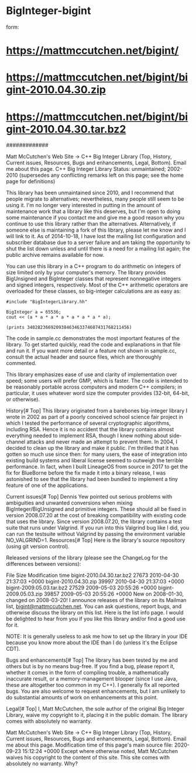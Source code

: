 # BigInteger-bigint

form: 
# https://mattmccutchen.net/bigint/
# https://mattmccutchen.net/bigint/bigint-2010.04.30.zip
# https://mattmccutchen.net/bigint/bigint-2010.04.30.tar.bz2

#############

Matt McCutchen's Web Site → C++ Big Integer Library  (Top, History, Current issues, Resources, Bugs and enhancements, Legal, Bottom).  Email me about this page.
C++ Big Integer Library
Status: unmaintained; 2002-2010 (supersedes any conflicting remarks left on this page; see the home page for definitions)

This library has been unmaintained since 2010, and I recommend that people migrate to alternatives; nevertheless, many people still seem to be using it.  I'm no longer very interested in putting in the amount of maintenance work that a library like this deserves, but I'm open to doing some maintenance if you contact me and give me a good reason why you continue to use this library rather than the alternatives.  Alternatively, if someone else is maintaining a fork of this library, please let me know and I will link to it.  As of 2014-10-18, I have lost the mailing list configuration and subscriber database due to a server failure and am taking the opportunity to shut the list down unless and until there is a need for a mailing list again; the public archive remains available for now.

You can use this library in a C++ program to do arithmetic on integers of size limited only by your computer's memory.  The library provides BigUnsigned and BigInteger classes that represent nonnegative integers and signed integers, respectively.  Most of the C++ arithmetic operators are overloaded for these classes, so big-integer calculations are as easy as:

    #include "BigIntegerLibrary.hh"
    
    BigInteger a = 65536;
    cout << (a * a * a * a * a * a * a * a);
    
    (prints 340282366920938463463374607431768211456)
The code in sample.cc demonstrates the most important features of the library. To get started quickly, read the code and explanations in that file and run it. If you want more detail or a feature not shown in sample.cc, consult the actual header and source files, which are thoroughly commented.

This library emphasizes ease of use and clarity of implementation over speed; some users will prefer GMP, which is faster.  The code is intended to be reasonably portable across computers and modern C++ compilers; in particular, it uses whatever word size the computer provides (32-bit, 64-bit, or otherwise).

History[# Top]
This library originated from a barebones big-integer library I wrote in 2002 as part of a poorly conceived school science fair project in which I tested the performance of several cryptographic algorithms, including RSA.  Hence it is no accident that the library contains almost everything needed to implement RSA, though I knew nothing about side-channel attacks and never made an attempt to prevent them.  In 2004, I decided to clean up the library and make it public.  I'm thrilled that it has gotten so much use since then: for many users, the ease of integration into existing build systems and liberal license seemed to outweigh the terrible performance.  In fact, when I built LineageOS from source in 2017 to get the fix for BlueBorne before the fix made it into a binary release, I was astonished to see that the library had been bundled to implement a tiny feature of one of the applications.

Current issues[# Top]
Dennis Yew pointed out serious problems with ambiguities and unwanted conversions when mixing BigInteger/BigUnsigned and primitive integers.  These should all be fixed in version 2008.07.20 at the cost of breaking compatibility with existing code that uses the library.
Since version 2008.07.20, the library contains a test suite that runs under Valgrind.  If you run into this Valgrind bug like I did, you can run the testsuite without Valgrind by passing the environment variable NO_VALGRIND=1.
Resources[# Top]
Here is the library's source repository (using git version control).

Released versions of the library (please see the ChangeLog for the differences between versions):

File	Size	Modification time
bigint-2010.04.30.tar.bz2	27673	2010-04-30 21:37:03 +0000
bigint-2010.04.30.zip	39997	2010-04-30 21:37:03 +0000
bigint-2009.05.03.tar.bz2	27529	2009-05-03 20:55:26 +0000
bigint-2009.05.03.zip	39857	2009-05-03 20:55:26 +0000
New on 2008-01-30, changed on 2008-03-20!  I announce releases of the library on its Mailman list, bigint@mattmccutchen.net.  You can ask questions, report bugs, and otherwise discuss the library on this list.  Here is the list info page.  I would be delighted to hear from you if you like this library and/or find a good use for it.

NOTE: It is generally useless to ask me how to set up the library in your IDE because you know more about the IDE than I do (unless it's the Eclipse CDT).

Bugs and enhancements[# Top]
The library has been tested by me and others but is by no means bug-free.  If you find a bug, please report it, whether it comes in the form of compiling trouble, a mathematically inaccurate result, or a memory-management blooper (since I use Java, these are altogether too common in my C++).  I generally fix all reported bugs.  You are also welcome to request enhancements, but I am unlikely to do substantial amounts of work on enhancements at this point.

Legal[# Top]
I, Matt McCutchen, the sole author of the original Big Integer Library, waive my copyright to it, placing it in the public domain.  The library comes with absolutely no warranty.

Matt McCutchen's Web Site → C++ Big Integer Library  (Top, History, Current issues, Resources, Bugs and enhancements, Legal, Bottom).  Email me about this page.
Modification time of this page's main source file: 2020-09-23 15:12:24 +0000
Except where otherwise noted, Matt McCutchen waives his copyright to the content of this site.  This site comes with absolutely no warranty.  Why?
